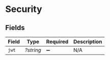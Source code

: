 # Security


## Fields

| Field              | Type               | Required           | Description        |
| ------------------ | ------------------ | ------------------ | ------------------ |
| `jwt`              | *?string*          | :heavy_minus_sign: | N/A                |